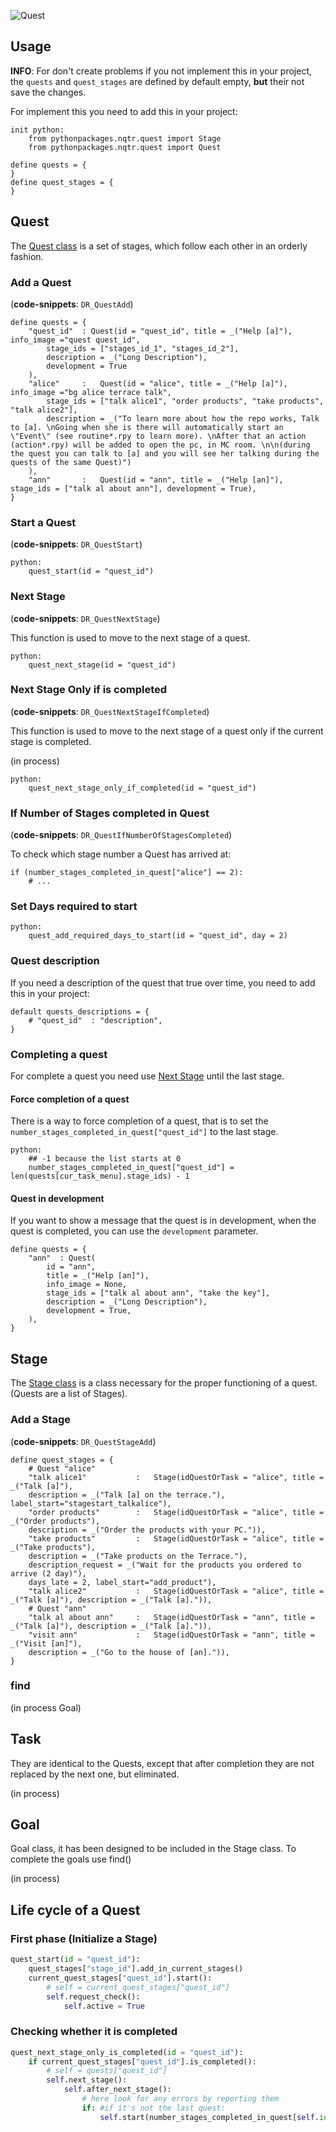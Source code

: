 ![Quest](https://github.com/DRincs-Productions/NQTR-System/assets/67595890/3d50034e-d2f4-46c5-9b56-bed00e17787f)

## Usage

**INFO**: For don't create problems if you not implement this in your project, the `quests` and `quest_stages` are defined by default empty, **but** their not save the changes.

For implement this you need to add this in your project:

```renpy
init python:
    from pythonpackages.nqtr.quest import Stage
    from pythonpackages.nqtr.quest import Quest

define quests = {
}
define quest_stages = {
}
```

## Quest

The [Quest class](https://github.com/DRincs-Productions/NQTR-System/blob/main/pythonpackages/nqtr/quest.py#L187) is a set of stages, which follow each other in an orderly fashion.

### Add a Quest

(**code-snippets**: `DR_QuestAdd`)

```renpy
define quests = {
    "quest_id"  : Quest(id = "quest_id", title = _("Help [a]"), info_image ="quest quest_id",
        stage_ids = ["stages_id_1", "stages_id_2"],
        description = _("Long Description"),
        development = True
    ),
    "alice"     :   Quest(id = "alice", title = _("Help [a]"), info_image ="bg alice terrace talk", 
        stage_ids = ["talk alice1", "order products", "take products", "talk alice2"], 
        description = _("To learn more about how the repo works, Talk to [a]. \nGoing when she is there will automatically start an \"Event\" (see routine*.rpy to learn more). \nAfter that an action (action*.rpy) will be added to open the pc, in MC room. \n\n(during the quest you can talk to [a] and you will see her talking during the quests of the same Quest)")
    ),
    "ann"       :   Quest(id = "ann", title = _("Help [an]"), stage_ids = ["talk al about ann"], development = True),
}
```

### Start a Quest

(**code-snippets**: `DR_QuestStart`)

```renpy
python:
    quest_start(id = "quest_id")
```

### Next Stage

(**code-snippets**: `DR_QuestNextStage`)

This function is used to move to the next stage of a quest.

```renpy
python:
    quest_next_stage(id = "quest_id")
```

### Next Stage Only if is completed

(**code-snippets**: `DR_QuestNextStageIfCompleted`)

This function is used to move to the next stage of a quest only if the current stage is completed.

(in process)

```renpy
python:
    quest_next_stage_only_if_completed(id = "quest_id")
```

### If Number of Stages completed in Quest

(**code-snippets**: `DR_QuestIfNumberOfStagesCompleted`)

To check which stage number a Quest has arrived at:

```renpy
if (number_stages_completed_in_quest["alice"] == 2):
    # ...
```

### Set Days required to start

```renpy
python:
    quest_add_required_days_to_start(id = "quest_id", day = 2)
```

### Quest description

If you need a description of the quest that true over time, you need to add this in your project:

```renpy
default quests_descriptions = {
    # "quest_id"  : "description",
}
```

### Completing a quest

For complete a quest you need use [Next Stage](#next-stage) until the last stage.

#### Force completion of a quest

There is a way to force completion of a quest, that is to set the `number_stages_completed_in_quest["quest_id"]` to the last stage.

```renpy
python:
    ## -1 because the list starts at 0
    number_stages_completed_in_quest["quest_id"] = len(quests[cur_task_menu].stage_ids) - 1
```

#### Quest in development

If you want to show a message that the quest is in development, when the quest is completed, you can use the `development` parameter.

```renpy
define quests = {
    "ann"  : Quest(
        id = "ann",
        title = _("Help [an]"),
        info_image = None,
        stage_ids = ["talk al about ann", "take the key"], 
        description = _("Long Description"),
        development = True,
    ),
}
```

## Stage

The [Stage class](https://github.com/DRincs-Productions/NQTR-System/blob/main/pythonpackages/nqtr/quest.py#L56) is a class necessary for the proper functioning of a quest. (Quests are a list of Stages).

### Add a Stage

(**code-snippets**: `DR_QuestStageAdd`)

```renpy
define quest_stages = {
    # Quest "alice"
    "talk alice1"           :   Stage(idQuestOrTask = "alice", title = _("Talk [a]"), 
    description = _("Talk [a] on the terrace."), label_start="stagestart_talkalice"),
    "order products"        :   Stage(idQuestOrTask = "alice", title = _("Order products"), 
    description = _("Order the products with your PC.")),
    "take products"         :   Stage(idQuestOrTask = "alice", title = _("Take products"), 
    description = _("Take products on the Terrace."), 
    description_request = _("Wait for the products you ordered to arrive (2 day)"), 
    days_late = 2, label_start="add_product"),
    "talk alice2"           :   Stage(idQuestOrTask = "alice", title = _("Talk [a]"), description = _("Talk [a].")),
    # Quest "ann"
    "talk al about ann"     :   Stage(idQuestOrTask = "ann", title = _("Talk [a]"), description = _("Talk [a].")),
    "visit ann"             :   Stage(idQuestOrTask = "ann", title = _("Visit [an]"), 
    description = _("Go to the house of [an].")),
}
```

### find

(in process Goal)

## Task

They are identical to the Quests, except that after completion they are not replaced by the next one, but eliminated.

(in process)

## Goal

Goal class, it has been designed to be included in the Stage class.
To complete the goals use find()

(in process)

## Life cycle of a Quest

### First phase (Initialize a Stage)

```python
quest_start(id = "quest_id"):
    quest_stages["stage_id"].add_in_current_stages()
    current_quest_stages["quest_id"].start():
        # self = current_quest_stages["quest_id"]
        self.request_check():
            self.active = True
```

### Checking whether it is completed

```python
quest_next_stage_only_is_completed(id = "quest_id"):
    if current_quest_stages["quest_id"].is_completed():
        # self = quests["quest_id"]
        self.next_stage():
            self.after_next_stage():
                # here look for any errors by reporting them
                if: #if it's not the last quest:
                    self.start(number_stages_completed_in_quest[self.id] + 1) # Start the cycle again
```
